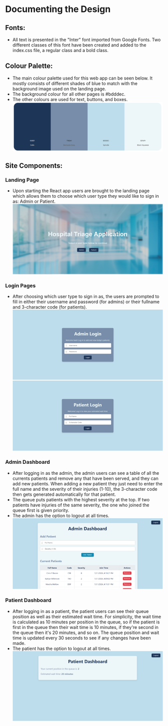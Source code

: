 # Documenting the Design

## Fonts:
- All text is presented in the "Inter" font imported from Google Fonts. Two different classes of this font have been created and added to the index.css file, a regular class and a bold class.

## Colour Palette:
- The main colour palette used for this web app can be seen below. It mostly consists of different shades of blue to match with the background image used on the landing page.
- The background colour for all other pages is #bdddec.
- The other colours are used for text, buttons, and boxes.
![alt text](design_system/colourpalette.PNG)

## Site Components:

### Landing Page
- Upon starting the React app users are brought to the landing page which allows them to choose which user type they would like to sign in as: Admin or Patient.
![alt text](design_system/landingpage.PNG)

### Login Pages
- After choosing which user type to sign in as, the users are prompted to fill in either their username and password (for admins) or their fullname and 3-character code (for patients).
![alt text](design_system/adminlogin.PNG) ![alt text](design_system/patientlogin.PNG)

### Admin Dashboard
- After logging in as the admin, the admin users can see a table of all the currents patients and remove any that have been served, and they can add new patients. When adding a new patient they just need to enter the full name and the severity of their injuries (1-10), the 3-character code then gets generated automatically for that patient.
- The queue puts patients with the highest severity at the top. If two patients have injuries of the same severity, the one who joined the queue first is given priority.
- The admin has the option to logout at all times.
![alt text](design_system/admindb.PNG)

### Patient Dashboard
- After logging in as a patient, the patient users can see their queue position as well as their estimated wait time. For simplicity, the wait time is calculated as 10 minutes per position in the queue, so if the patient is first in the queue then their wait time is 10 minutes, if they're second in the queue then it's 20 minutes, and so on. The queue position and wait time is updated every 30 seconds to see if any changes have been made. 
- The patient has the option to logout at all times.
![alt text](design_system/patientdb.PNG)